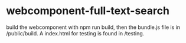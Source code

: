 # webcomponent-full-text-search
build the webcomponent with npm run build, then the bundle.js file is in /public/build. A index.html for testing is found in /testing.